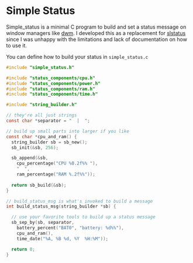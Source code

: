 # Simple Status
Simple_status is a minimal C program to build and set a status message on window managers like [dwm](https://dwm.suckless.org/).
I developed this as a replacement for [slstatus](https://tools.suckless.org/slstatus/) since I was unhappy with the limitations and lack of documentation on how to use it.

You can define how to build your status in `simple_status.c`
```c title:simple_status.c
#include "simple_status.h"

#include "status_components/cpu.h"
#include "status_components/power.h"
#include "status_components/ram.h"
#include "status_components/time.h"

#include "string_builder.h"

// they're all just strings
const char *separator = "  |  ";

// build up small parts into larger if you like
const char *cpu_and_ram() {
  string_builder sb = sb_new();
  sb_init(&sb, 256);

  sb_append(&sb,
    cpu_percentage("CPU %0.2f%% "),
    "  ",
    ram_percentage("RAM %.2f%%"));
  
  return sb_build(&sb);
}

// build_status_msg is what's invoked to build a message
int build_status_msg(string_builder *sb) {

  // use your favorite tools to build up a status message
  sb_sep_by(sb, separator,
    battery_percent("BAT0", "battery: %d%%"),
    cpu_and_ram(),
    time_date("%A, %B %d, %Y  %H:%M"));

  return 0;
}
```

